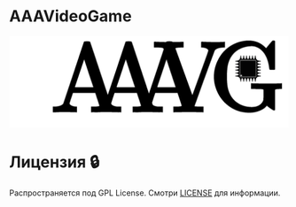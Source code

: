 # AAAVideoGame
<center><img src="https://github.com/Denchikper/AAAVideoGame/blob/website/icons/avatar.svg" /></center>

# Лицензия 🔒
Распространяется под GPL License. Смотри [LICENSE](https://github.com/Denchikper/AAAVideoGame/blob/website/LICENSE) для информации.